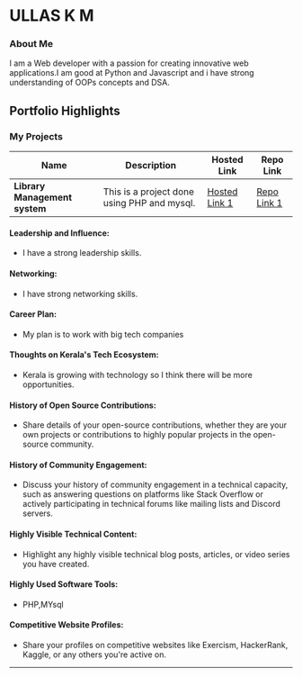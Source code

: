 # ULLAS K M

### About Me

I am a Web developer with a passion for creating innovative web applications.I am good at Python and Javascript and i have strong understanding of OOPs concepts and DSA.



## Portfolio Highlights

### My Projects

| Name                | Description                                                               | Hosted Link                              | Repo Link                                                      |
|---------------------|---------------------------------------------------------------------------|------------------------------------------|----------------------------------------------------------------|
| **Library Management system**  | This is a project done using PHP and mysql.                                           | [Hosted Link 1]([https://example.com](https://github.com/ullaskm001/libsystem))    | [Repo Link 1]([https://github.com/username/project1](https://github.com/ullaskm001/libsystem))             |


#### Leadership and Influence:

- I have a strong leadership skills.

#### Networking:

- I have strong networking skills.

#### Career Plan:

- My plan is to work with big tech companies
#### Thoughts on Kerala's Tech Ecosystem:

- Kerala is growing with technology so I think there will be more opportunities.

#### History of Open Source Contributions:

- Share details of your open-source contributions, whether they are your own projects or contributions to highly popular projects in the open-source community.

#### History of Community Engagement:

-  Discuss your history of community engagement in a technical capacity, such as answering questions on platforms like Stack Overflow or actively participating in technical forums like mailing lists and Discord servers.

#### Highly Visible Technical Content:

- Highlight any highly visible technical blog posts, articles, or video series you have created.

#### Highly Used Software Tools:

- PHP,MYsql
  
#### Competitive Website Profiles:

- Share your profiles on competitive websites like Exercism, HackerRank, Kaggle, or any others you're active on.





---
